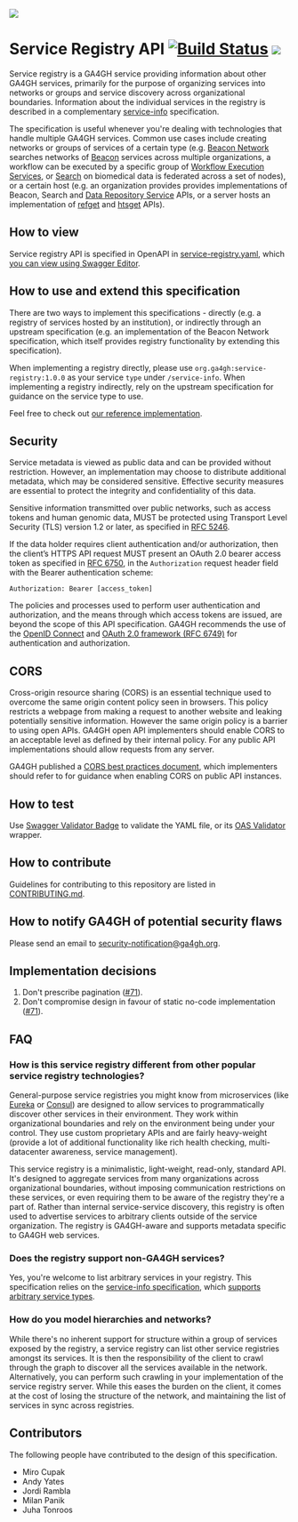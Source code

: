 ![](https://www.ga4gh.org/wp-content/themes/ga4gh-theme/gfx/GA-logo-horizontal-tag-RGB.svg)

# Service Registry API [![Build Status](https://travis-ci.org/ga4gh-discovery/ga4gh-service-registry.svg?branch=develop)](https://travis-ci.org/ga4gh-discovery/ga4gh-service-registry) [![](https://img.shields.io/badge/license-Apache%202-blue.svg)](https://raw.githubusercontent.com/ga4gh-discovery/ga4gh-service-registry/develop/LICENSE)

Service registry is a GA4GH service providing information about other GA4GH services, primarily for the purpose of organizing services into networks or groups and service discovery across organizational boundaries. Information about the individual services in the registry is described in a complementary [service-info](https://github.com/ga4gh-discovery/ga4gh-service-info) specification.

The specification is useful whenever you're dealing with technologies that handle multiple GA4GH services. Common use cases include creating networks or groups of services of a certain type (e.g. [Beacon Network](https://beacon-network.org/) searches networks of [Beacon](https://github.com/ga4gh-beacon/specification) services across multiple organizations, a workflow can be executed by a specific group of [Workflow Execution Services](https://github.com/ga4gh/workflow-execution-service-schemas), or [Search](https://github.com/ga4gh-discovery/ga4gh-discovery-search) on biomedical data is federated across a set of nodes), or a certain host (e.g. an organization provides provides implementations of Beacon, Search and [Data Repository Service](https://github.com/ga4gh/data-repository-service-schemas) APIs, or a server hosts an implementation of [refget](http://samtools.github.io/hts-specs/refget.html) and [htsget](http://samtools.github.io/hts-specs/htsget.html) APIs).

## How to view

Service registry API is specified in OpenAPI in [service-registry.yaml](./service-registry.yaml), which [you can view using Swagger Editor](https://editor.swagger.io/?url=https://raw.githubusercontent.com/ga4gh-discovery/ga4gh-service-registry/develop/service-registry.yaml).

## How to use and extend this specification

There are two ways to implement this specifications - directly (e.g. a registry of services hosted by an institution), or indirectly through an upstream specification (e.g. an implementation of the Beacon Network specification, which itself provides registry functionality by extending this specification).

When implementing a registry directly, please use `org.ga4gh:service-registry:1.0.0` as your service `type` under `/service-info`. When implementing a registry indirectly, rely on the upstream specification for guidance on the service type to use. 

Feel free to check out [our reference implementation](https://github.com/ga4gh-discovery/ga4gh-service-registry-impl).

## Security

Service metadata is viewed as public data and can be provided without restriction. However, an implementation may choose to distribute additional metadata, which may be considered sensitive. Effective security measures are essential to protect the integrity and confidentiality of this data.

Sensitive information transmitted over public networks, such as access tokens and human genomic data, MUST be protected using Transport Level Security (TLS) version 1.2 or later, as specified in [RFC 5246](https://tools.ietf.org/html/rfc5246).

If the data holder requires client authentication and/or authorization, then the client’s HTTPS API request MUST present an OAuth 2.0 bearer access token as specified in [RFC 6750](https://tools.ietf.org/html/rfc6750), in the `Authorization` request header field with the Bearer authentication scheme:

```
Authorization: Bearer [access_token]
```

The policies and processes used to perform user authentication and authorization, and the means through which access tokens are issued, are beyond the scope of this API specification. GA4GH recommends the use of the [OpenID Connect](https://openid.net/connect/) and [OAuth 2.0 framework (RFC 6749)](https://tools.ietf.org/html/rfc6749) for authentication and authorization.

## CORS

Cross-origin resource sharing (CORS) is an essential technique used to overcome the same origin content policy seen in browsers. This policy restricts a webpage from making a request to another website and leaking potentially sensitive information. However the same origin policy is a barrier to using open APIs. GA4GH open API implementers should enable CORS to an acceptable level as defined by their internal policy. For any public API implementations should allow requests from any server.

GA4GH published a [CORS best practices document](https://docs.google.com/document/d/1Ifiik9afTO-CEpWGKEZ5TlixQ6tiKcvug4XLd9GNcqo/edit?usp=sharing), which implementers should refer to for guidance when enabling CORS on public API instances.

## How to test

Use [Swagger Validator Badge](https://github.com/swagger-api/validator-badge) to validate the YAML file, or its [OAS Validator](https://github.com/mcupak/oas-validator) wrapper.

## How to contribute

Guidelines for contributing to this repository are listed in [CONTRIBUTING.md](CONTRIBUTING.md).

## How to notify GA4GH of potential security flaws

Please send an email to security-notification@ga4gh.org.

## Implementation decisions

1. Don't prescribe pagination ([#71](https://github.com/ga4gh-discovery/ga4gh-service-registry/issues/71)).
1. Don't compromise design in favour of static no-code implementation ([#71](https://github.com/ga4gh-discovery/ga4gh-service-registry/issues/71)).

## FAQ

### How is this service registry different from other popular service registry technologies?

General-purpose service registries you might know from microservices (like [Eureka](https://github.com/Netflix/eureka) or [Consul](https://www.hashicorp.com/products/consul/service-discovery)) are designed to allow services to programmatically discover other services in their environment. They work within organizational boundaries and rely on the environment being under your control. They use custom proprietary APIs and are fairly heavy-weight (provide a lot of additional functionality like rich health checking, multi-datacenter awareness, service management).

This service registry is a minimalistic, light-weight, read-only, standard API. It's designed to aggregate services from many organizations across organizational boundaries, without imposing communication restrictions on these services, or even requiring them to be aware of the registry they're a part of. Rather than internal service-service discovery, this registry is often used to advertise services to arbitrary clients outside of the service organization. The registry is GA4GH-aware and supports metadata specific to GA4GH web services.

### Does the registry support non-GA4GH services?

Yes, you're welcome to list arbitrary services in your registry. This specification relies on the [service-info specification](https://github.com/ga4gh-discovery/ga4gh-service-info), which [supports arbitrary service types](https://github.com/ga4gh-discovery/ga4gh-service-info#can-i-use-this-specification-with-my-custom-non-ga4gh-apis).

### How do you model hierarchies and networks?

While there's no inherent support for structure within a group of services exposed by the registry, a service registry can list other service registries amongst its services. It is then the responsibility of the client to crawl through the graph to discover all the services available in the network. Alternatively, you can perform such crawling in your implementation of the service registry server. While this eases the burden on the client, it comes at the cost of losing the structure of the network, and maintaining the list of services in sync across registries.   

## Contributors

The following people have contributed to the design of this specification.

- Miro Cupak
- Andy Yates
- Jordi Rambla
- Milan Panik
- Juha Tonroos

